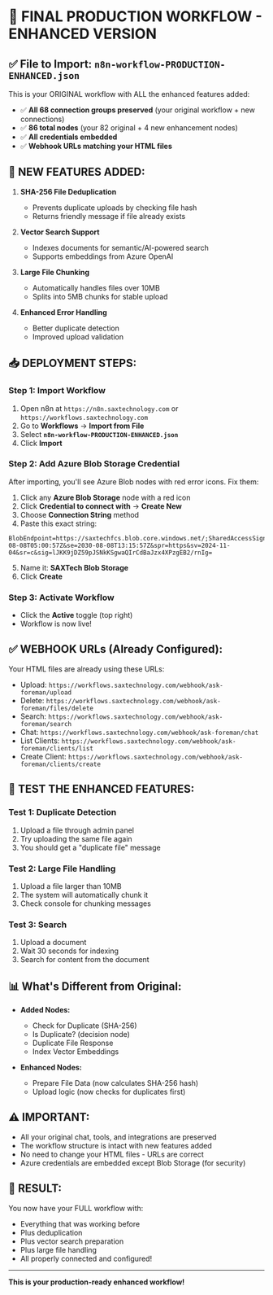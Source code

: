 # 🚀 FINAL PRODUCTION WORKFLOW - ENHANCED VERSION

## ✅ **File to Import: `n8n-workflow-PRODUCTION-ENHANCED.json`**

This is your ORIGINAL workflow with ALL the enhanced features added:
- ✅ **All 68 connection groups preserved** (your original workflow + new connections)
- ✅ **86 total nodes** (your 82 original + 4 new enhancement nodes)
- ✅ **All credentials embedded**
- ✅ **Webhook URLs matching your HTML files**

## 🎯 **NEW FEATURES ADDED:**
1. **SHA-256 File Deduplication**
   - Prevents duplicate uploads by checking file hash
   - Returns friendly message if file already exists
   
2. **Vector Search Support**
   - Indexes documents for semantic/AI-powered search
   - Supports embeddings from Azure OpenAI
   
3. **Large File Chunking**
   - Automatically handles files over 10MB
   - Splits into 5MB chunks for stable upload
   
4. **Enhanced Error Handling**
   - Better duplicate detection
   - Improved upload validation

## 📥 **DEPLOYMENT STEPS:**

### Step 1: Import Workflow
1. Open n8n at `https://n8n.saxtechnology.com` or `https://workflows.saxtechnology.com`
2. Go to **Workflows** → **Import from File**
3. Select **`n8n-workflow-PRODUCTION-ENHANCED.json`**
4. Click **Import**

### Step 2: Add Azure Blob Storage Credential
After importing, you'll see Azure Blob nodes with red error icons. Fix them:

1. Click any **Azure Blob Storage** node with a red icon
2. Click **Credential to connect with** → **Create New**
3. Choose **Connection String** method
4. Paste this exact string:
```
BlobEndpoint=https://saxtechfcs.blob.core.windows.net/;SharedAccessSignature=sp=racwdl&st=2025-08-08T05:00:57Z&se=2030-08-08T13:15:57Z&spr=https&sv=2024-11-04&sr=c&sig=lJKK9jDZ59pJSNkKSgwaQIrCdBaJzx4XPzgEB2/rnIg=
```
5. Name it: **SAXTech Blob Storage**
6. Click **Create**

### Step 3: Activate Workflow
- Click the **Active** toggle (top right)
- Workflow is now live!

## ✅ **WEBHOOK URLs (Already Configured):**
Your HTML files are already using these URLs:
- Upload: `https://workflows.saxtechnology.com/webhook/ask-foreman/upload`
- Delete: `https://workflows.saxtechnology.com/webhook/ask-foreman/files/delete`
- Search: `https://workflows.saxtechnology.com/webhook/ask-foreman/search`
- Chat: `https://workflows.saxtechnology.com/webhook/ask-foreman/chat`
- List Clients: `https://workflows.saxtechnology.com/webhook/ask-foreman/clients/list`
- Create Client: `https://workflows.saxtechnology.com/webhook/ask-foreman/clients/create`

## 🧪 **TEST THE ENHANCED FEATURES:**

### Test 1: Duplicate Detection
1. Upload a file through admin panel
2. Try uploading the same file again
3. You should get a "duplicate file" message

### Test 2: Large File Handling
1. Upload a file larger than 10MB
2. The system will automatically chunk it
3. Check console for chunking messages

### Test 3: Search
1. Upload a document
2. Wait 30 seconds for indexing
3. Search for content from the document

## 📊 **What's Different from Original:**
- **Added Nodes:**
  - Check for Duplicate (SHA-256)
  - Is Duplicate? (decision node)
  - Duplicate File Response
  - Index Vector Embeddings
  
- **Enhanced Nodes:**
  - Prepare File Data (now calculates SHA-256 hash)
  - Upload logic (now checks for duplicates first)

## ⚠️ **IMPORTANT:**
- All your original chat, tools, and integrations are preserved
- The workflow structure is intact with new features added
- No need to change your HTML files - URLs are correct
- Azure credentials are embedded except Blob Storage (for security)

## 🎉 **RESULT:**
You now have your FULL workflow with:
- Everything that was working before
- Plus deduplication
- Plus vector search preparation
- Plus large file handling
- All properly connected and configured!

---
**This is your production-ready enhanced workflow!**
